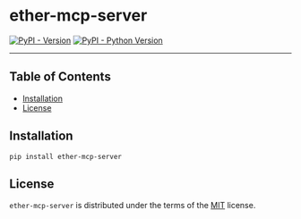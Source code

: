 # ether-mcp-server

[![PyPI - Version](https://img.shields.io/pypi/v/ether-mcp-server.svg)](https://pypi.org/project/ether-mcp-server)
[![PyPI - Python Version](https://img.shields.io/pypi/pyversions/ether-mcp-server.svg)](https://pypi.org/project/ether-mcp-server)

-----

## Table of Contents

- [Installation](#installation)
- [License](#license)

## Installation

```console
pip install ether-mcp-server
```

## License

`ether-mcp-server` is distributed under the terms of the [MIT](https://spdx.org/licenses/MIT.html) license.
